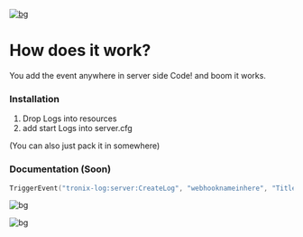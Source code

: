 [![bg][banner]][website]

[banner]: https://cdn.discordapp.com/attachments/800195998235623425/893319498013233192/fivemlogs.png
[website]: https://tronix.website


# How does it work?
You add the event anywhere in server side Code! and boom it works.

### Installation
1. Drop Logs into resources 
2. add start Logs into server.cfg

(You can also just pack it in somewhere)


### Documentation (Soon)
```lua
TriggerEvent("tronix-log:server:CreateLog", "webhooknameinhere", "Title", "Colour", "Message")
```

![bg][banners]

[banners]: https://cdn.discordapp.com/attachments/800195998235623425/893321521404182528/sadasd.png






![bg][bannerss]

[bannerss]: https://cdn.discordapp.com/attachments/800195998235623425/893322516179865600/colour.png

